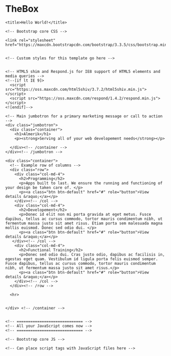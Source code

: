 # TheBox

<!DOCTYPE html>
<html lang="en">
  <head>
    <meta charset="utf-8">
    <meta http-equiv="X-UA-Compatible" content="IE=edge">
    <meta name="viewport" content="width=device-width, initial-scale=1">
    <!-- The above 3 meta tags *must* come first in the head; any other head content must come *after* these tags -->

    <title>Hello World!</title>

    <!-- Bootstrap core CSS -->

    <link rel="stylesheet" href="https://maxcdn.bootstrapcdn.com/bootstrap/3.3.5/css/bootstrap.min.css">


    <!-- Custom styles for this template go here -->


    <!-- HTML5 shim and Respond.js for IE8 support of HTML5 elements and media queries -->
    <!--[if lt IE 9]>
      <script src="https://oss.maxcdn.com/html5shiv/3.7.2/html5shiv.min.js"></script>
      <script src="https://oss.maxcdn.com/respond/1.4.2/respond.min.js"></script>
    <![endif]-->
  </head>

  <body>

    <!-- Main jumbotron for a primary marketing message or call to action -->
    <div class="jumbotron">
      <div class="container">
        <h1>Almerik</h1>
        <p><strong>Serving all of your web developement needs</strong></p>

      </div><!-- /container -->
    </div><!-- /jumbotron -->

    <div class="container">
      <!-- Example row of columns -->
      <div class="row">
        <div class="col-md-4">
          <h2>Programming</h2>
          <p>Apps built to last. We ensure the running and functioning of your design be taken care of. </p>
          <p><a class="btn btn-default" href="#" role="button">View details &raquo;</a></p>
        </div><!-- /col -->
        <div class="col-md-4">
          <h2>Developement</h2>
          <p>Donec id elit non mi porta gravida at eget metus. Fusce dapibus, tellus ac cursus commodo, tortor mauris condimentum nibh, ut fermentum massa justo sit amet risus. Etiam porta sem malesuada magna mollis euismod. Donec sed odio dui. </p>
          <p><a class="btn btn-default" href="#" role="button">View details &raquo;</a></p>
       </div><!-- /col -->
        <div class="col-md-4">
          <h2>Functional Training</h2>
          <p>Donec sed odio dui. Cras justo odio, dapibus ac facilisis in, egestas eget quam. Vestibulum id ligula porta felis euismod semper. Fusce dapibus, tellus ac cursus commodo, tortor mauris condimentum nibh, ut fermentum massa justo sit amet risus.</p>
          <p><a class="btn btn-default" href="#" role="button">View details &raquo;</a></p>
        </div><!-- /col -->
      </div><!-- /row -->

      <hr>


    </div> <!-- /container -->


    <!-- ============================= -->
    <!-- All your JavaScript comes now -->
    <!-- ============================= -->

    <!-- Bootstrap core JS -->

    <!-- Can place script tags with JavaScript files here -->

  </body>
</html>
